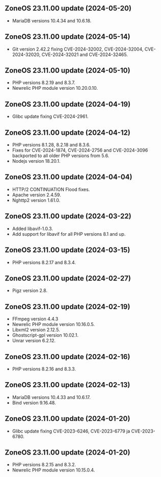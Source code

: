 ## ZoneOS 23.11.00 update (2024-05-20)

  * MariaDB versions 10.4.34 and 10.6.18.

## ZoneOS 23.11.00 update (2024-05-14)

  * Git version 2.42.2 fixing CVE-2024-32002, CVE-2024-32004, CVE-2024-32020, CVE-2024-32021 and CVE-2024-32465.

## ZoneOS 23.11.00 update (2024-05-10)

  * PHP versions 8.2.19 and 8.3.7.
  * Newrelic PHP module version 10.20.0.10.

## ZoneOS 23.11.00 update (2024-04-19)

  * Glibc update fixing CVE-2024-2961.

## ZoneOS 23.11.00 update (2024-04-12)

  * PHP versions 8.1.28, 8.2.18 and 8.3.6.
  * Fixes for CVE-2024-1874, CVE-2024-2756 and CVE-2024-3096 backported to all older PHP versions from 5.6.
  * Nodejs version 18.20.1.

## ZoneOS 23.11.00 update (2024-04-04)

  * HTTP/2 CONTINUATION Flood fixes.
  * Apache version 2.4.59.
  * Nghttp2 version 1.61.0.

## ZoneOS 23.11.00 update (2024-03-22)

  * Added libavif-1.0.3.
  * Add support for libavif for all PHP versions 8.1 and up.

## ZoneOS 23.11.00 update (2024-03-15)

  * PHP versions 8.2.17 and 8.3.4.

## ZoneOS 23.11.00 update (2024-02-27)

  * Pigz version 2.8.

## ZoneOS 23.11.00 update (2024-02-19)

  * FFmpeg version 4.4.3
  * Newrelic PHP module version 10.16.0.5.
  * Libxml2 version 2.12.5.
  * Ghostscript-gpl version 10.02.1.
  * Unrar version 6.2.12.

## ZoneOS 23.11.00 update (2024-02-16)

  * PHP versions 8.2.16 and 8.3.3.

## ZoneOS 23.11.00 update (2024-02-13)

  * MariaDB versions 10.4.33 and 10.6.17.
  * Bind version 9.16.48.

## ZoneOS 23.11.00 update (2024-01-20)

  * Glibc update fixing CVE-2023-6246, CVE-2023-6779 ja CVE-2023-6780.

## ZoneOS 23.11.00 update (2024-01-20)

  * PHP versions 8.2.15 and 8.3.2.
  * Newrelic PHP module version 10.15.0.4.

